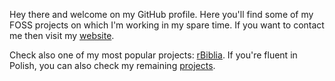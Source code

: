 Hey there and welcome on my GitHub profile. Here you'll find some of my FOSS projects on which I'm working in my spare time. If you want to contact me then visit my [website](https://toborek.info/kontakt/).

Check also one of my most popular projects: [rBiblia](https://rbiblia.toborek.info/en-US/). If you're fluent in Polish, you can also check my remaining [projects](https://toborek.info/projekty/).
